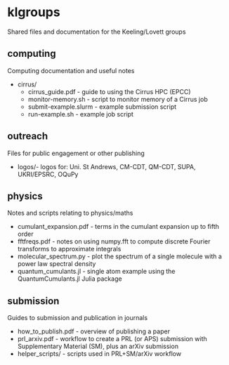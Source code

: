 # klgroups
Shared files and documentation for the Keeling/Lovett groups

## computing
Computing documentation and useful notes
- cirrus/
    - cirrus_guide.pdf - guide to using the Cirrus HPC (EPCC)
    - monitor-memory.sh - script to monitor memory of a Cirrus job
    - submit-example.slurm - example submission script
    - run-example.sh - example job script

## outreach
Files for public engagement or other publishing  
- logos/-  logos for: Uni. St Andrews, CM-CDT, QM-CDT, SUPA, UKRI/EPSRC, OQuPy

## physics
Notes and scripts relating to physics/maths
- cumulant_expansion.pdf - terms in the cumulant expansion up to fifth order 
- fftfreqs.pdf - notes on using numpy.fft to compute discrete Fourier transforms 
  to approximate integrals
- molecular_spectrum.py - plot the spectrum of a single molecule with a power 
  law spectral density
- quantum_cumulants.jl - single atom example using the QuantumCumulants.jl Julia 
  package


## submission
Guides to submission and publication in journals
- how_to_publish.pdf - overview of publishing a paper
- prl_arxiv.pdf - workflow to create a PRL (or APS) submission with 
  Supplementary Material (SM), plus an arXiv submission
- helper_scripts/ - scripts used in PRL+SM/arXiv workflow

